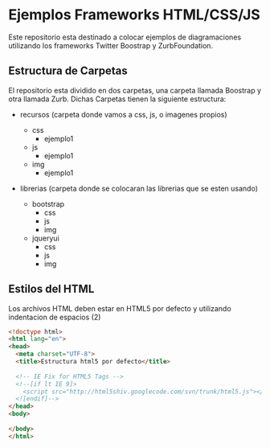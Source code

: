 Ejemplos Frameworks HTML/CSS/JS
===============================

Este repositorio esta destinado a colocar ejemplos de diagramaciones utilizando los frameworks Twitter Boostrap y ZurbFoundation.

## Estructura de Carpetas

El repositorio esta dividido en dos carpetas, una carpeta llamada Boostrap y otra llamada Zurb. Dichas Carpetas tienen la siguiente estructura:

  - recursos (carpeta donde vamos a css, js, o imagenes propios)
    - css
      - ejemplo1
    - js
      - ejemplo1
    - img
      - ejemplo1
      
  - librerias (carpeta donde se colocaran las librerias que se esten usando)
    - bootstrap
      - css
      - js
      - img
    - jqueryui
      - css
      - js
      - img

## Estilos del HTML

Los archivos HTML deben estar en HTML5 por defecto y utilizando indentacion de espacios (2)

```html
<!doctype html>
<html lang="en">
<head>
  <meta charset="UTF-8">
  <title>Estructura html5 por defecto</title>
  
  <!-- IE Fix for HTML5 Tags -->
  <!--[if lt IE 9]>
    <script src="http://html5shiv.googlecode.com/svn/trunk/html5.js"></script>
  <![endif]-->
</head>
<body>
  
</body>
</html>
```